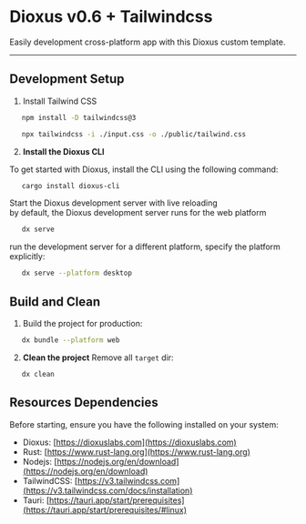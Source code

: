# Dioxus v0.6 + Tailwindcss

Easily development cross-platform app with this Dioxus custom template.

___

## Development Setup
1. Install Tailwind CSS

```bash
   npm install -D tailwindcss@3
```
```bash
   npx tailwindcss -i ./input.css -o ./public/tailwind.css
```

2. **Install the Dioxus CLI**

To get started with Dioxus, install the CLI using the following command:

```bash
   cargo install dioxus-cli
```

Start the Dioxus development server with live reloading \
by default, the Dioxus development server runs for the web platform
```bash
   dx serve
```

run the development server for a different platform, specify the platform explicitly:
```bash
   dx serve --platform desktop
```

## Build and Clean
1. Build the project for production:
```bash
   dx bundle --platform web
```

2. **Clean the project** Remove all `target` dir:
```bash
   dx clean
```


## Resources Dependencies

Before starting, ensure you have the following installed on your system:

- Dioxus: [https://dioxuslabs.com](https://dioxuslabs.com)
- Rust: [https://www.rust-lang.org](https://www.rust-lang.org)
- Nodejs: [https://nodejs.org/en/download](https://nodejs.org/en/download)
- TailwindCSS: [https://v3.tailwindcss.com](https://v3.tailwindcss.com/docs/installation)
- Tauri: [https://tauri.app/start/prerequisites](https://tauri.app/start/prerequisites/#linux)
